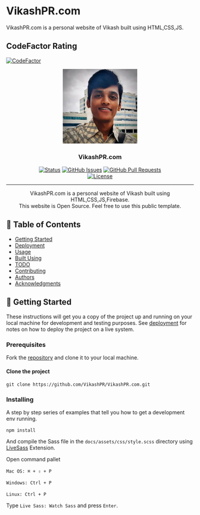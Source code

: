 # VikashPR.com

VikashPR.com is a personal website of Vikash built using HTML,CSS,JS. 

## CodeFactor Rating
[![CodeFactor](https://www.codefactor.io/repository/github/vikashpr/vikashpr.com/badge)](https://www.codefactor.io/repository/github/vikashpr/vikashpr.com)

<p align="center">
  <a href="" rel="noopener">
 <img width=200px height=200px src="docs/assets/image/avatar.webp" alt="Project logo"></a>
</p>

<h3 align="center">VikashPR.com</h3>

<div align="center">

  [![Status](https://img.shields.io/badge/status-active-success.svg)]() 
  [![GitHub Issues](https://img.shields.io/github/issues/vikashpr/vikashpr.com.svg)](https://github.com/vikashpr/vikashpr.com/issues)
  [![GitHub Pull Requests](https://img.shields.io/github/issues-pr/vikashpr/vikashpr.com.svg)](https://github.com/vikashpr/vikashpr.com/pulls)    
  [![License](https://img.shields.io/badge/license-MIT-blue.svg)](/LICENSE)

</div>

---

<p align="center"> 
VikashPR.com is a  personal website of Vikash built using HTML,CSS,JS,Firebase.
<br>
This website is Open Source. Feel free to use this public template.
</p>

## 📝 Table of Contents
<!-- - [About](#about) -->
- [Getting Started](#getting_started)
- [Deployment](#deployment)
- [Usage](#usage)
- [Built Using](#built_using)
- [TODO](../TODO.md)
- [Contributing](../CONTRIBUTING.md)
- [Authors](#authors)
- [Acknowledgments](#acknowledgement)

<!-- ## 🧐 About <a name = "about"></a> -->
<!-- Write about 1-2 paragraphs describing the purpose of your project. -->

## 🏁 Getting Started <a name = "getting_started"></a>
These instructions will get you a copy of the project up and running on your local machine for development and testing purposes. See [deployment](#deployment) for notes on how to deploy the project on a live system.

### Prerequisites

Fork the [repository](https://github.com/VikashPR/VikashPR.com) and clone it to your local machine.

#### Clone the project

```
git clone https://github.com/VikashPR/VikashPR.com.git
```

### Installing
A step by step series of examples that tell you how to get a development env running.

```
npm install
```

And compile the Sass file in the `docs/assets/css/style.scss` directory using [LiveSass](https://marketplace.visualstudio.com/items?itemName=ritwickdey.live-sass) Extension.

Open command pallet

``Mac OS: ⌘ + ⇧ + P``

``Windows: Ctrl + P``

``Linux: Ctrl + P``

Type `Live Sass: Watch Sass` and press `Enter`.

